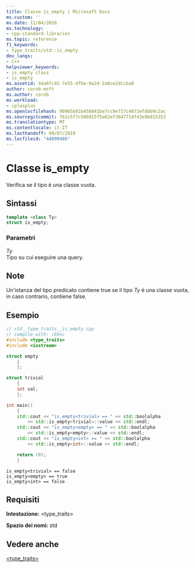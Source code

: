 ```yaml
---
title: Classe is_empty | Microsoft Docs
ms.custom: ''
ms.date: 11/04/2016
ms.technology:
- cpp-standard-libraries
ms.topic: reference
f1_keywords:
- type_traits/std::is_empty
dev_langs:
- C++
helpviewer_keywords:
- is_empty class
- is_empty
ms.assetid: 44a6fc92-7e55-4fbe-9a24-2a0ce2dccba0
author: corob-msft
ms.author: corob
ms.workload:
- cplusplus
ms.openlocfilehash: 90965b81b45b041be7cc9e717c4072efdbb9c2ac
ms.sourcegitcommit: 761c5f7c506915f5a62ef3847714f43e9b815352
ms.translationtype: MT
ms.contentlocale: it-IT
ms.lasthandoff: 09/07/2018
ms.locfileid: "44099486"
---
```

# <a name="isempty-class"></a>Classe is_empty

Verifica se il tipo è una classe vuota.

## <a name="syntax"></a>Sintassi

```cpp
template <class Ty>
struct is_empty;
```

### <a name="parameters"></a>Parametri

*Ty*<br/>
Tipo su cui eseguire una query.

## <a name="remarks"></a>Note

Un'istanza del tipo predicato contiene true se il tipo *Ty* è una classe vuota, in caso contrario, contiene false.

## <a name="example"></a>Esempio

```cpp
// std__type_traits__is_empty.cpp
// compile with: /EHsc
#include <type_traits>
#include <iostream>

struct empty
    {
    };

struct trivial
    {
    int val;
    };

int main()
    {
    std::cout << "is_empty<trivial> == " << std::boolalpha
        << std::is_empty<trivial>::value << std::endl;
    std::cout << "is_empty<empty> == " << std::boolalpha
        << std::is_empty<empty>::value << std::endl;
    std::cout << "is_empty<int> == " << std::boolalpha
        << std::is_empty<int>::value << std::endl;

    return (0);
    }

```

```Output
is_empty<trivial> == false
is_empty<empty> == true
is_empty<int> == false
```

## <a name="requirements"></a>Requisiti

**Intestazione:** \<type_traits>

**Spazio dei nomi:** std

## <a name="see-also"></a>Vedere anche

[<type_traits>](../standard-library/type-traits.md)<br/>
